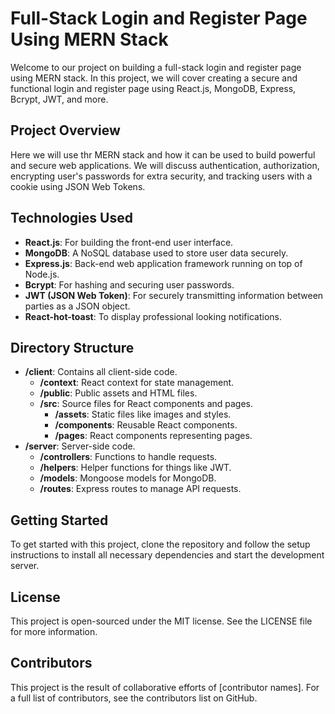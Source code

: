 # Full-Stack Login and Register Page Using MERN Stack

Welcome to our project on building a full-stack login and register page using MERN stack. In this project, we will cover creating a secure and functional login and register page using React.js, MongoDB, Express, Bcrypt, JWT, and more.

## Project Overview
Here we will use thr MERN stack and how it can be used to build powerful and secure web applications. We will discuss authentication, authorization, encrypting user's passwords for extra security, and tracking users with a cookie using JSON Web Tokens.

## Technologies Used
- **React.js**: For building the front-end user interface.
- **MongoDB**: A NoSQL database used to store user data securely.
- **Express.js**: Back-end web application framework running on top of Node.js.
- **Bcrypt**: For hashing and securing user passwords.
- **JWT (JSON Web Token)**: For securely transmitting information between parties as a JSON object.
- **React-hot-toast**: To display professional looking notifications.

## Directory Structure
- **/client**: Contains all client-side code.
  - **/context**: React context for state management.
  - **/public**: Public assets and HTML files.
  - **/src**: Source files for React components and pages.
    - **/assets**: Static files like images and styles.
    - **/components**: Reusable React components.
    - **/pages**: React components representing pages.
- **/server**: Server-side code.
  - **/controllers**: Functions to handle requests.
  - **/helpers**: Helper functions for things like JWT.
  - **/models**: Mongoose models for MongoDB.
  - **/routes**: Express routes to manage API requests.

## Getting Started
To get started with this project, clone the repository and follow the setup instructions to install all necessary dependencies and start the development server.

## License
This project is open-sourced under the MIT license. See the LICENSE file for more information.

## Contributors
This project is the result of collaborative efforts of [contributor names]. For a full list of contributors, see the contributors list on GitHub.
